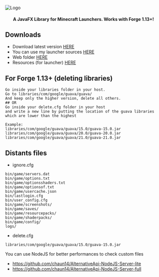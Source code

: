 ![Logo](https://nsa40.casimages.com/img/2020/05/07/200507103021373167.png)

<h4 align="center">A JavaFX Library for Minecraft Launchers. Works with Forge 1.13+!</h4>

## Downloads

- Download latest version [HERE](https://github.com/TrxyyDev/AlternativeAPI/releases/latest)
- You can use my launcher sources [HERE](https://github.com/TrxyyDev/AlternativeAPI-launcher)
- Web folder [HERE](https://mega.nz/file/q6h3QbKR#Alm6P2DKfPorcjIv6JfT2OcMHOs4fGnbHDIffA_YAzo)
- Resources (for launcher) [HERE](https://mega.nz/file/ProWSSoZ#IzHCIfJsTbhty-U6GYSqlKQG7Dg3LBfbc6-FgA6Devw)

## For Forge 1.13+ (deleting libraries)

```
Go inside your libraries folder in your host.
Go to libraries/com/google/guava/guava/
And keep only the higher version, delete all others.
## OR
Go inside your delete.cfg folder in your host
and write a new line by putting the location of the guava libraries
which are lower than the highest

Example:
libraries/com/google/guava/guava/15.0/guava-15.0.jar
libraries/com/google/guava/guava/20.0/guava-20.0.jar
libraries/com/google/guava/guava/21.0/guava-21.0.jar

```
## Distants files

- ignore.cfg
```
bin/game/servers.dat
bin/game/options.txt
bin/game/optionsshaders.txt
bin/game/optionsof.txt
bin/game/usercache.json
bin/lastlogin.cfg
bin/user_config.cfg
bin/game/screenshots/
bin/game/saves/
bin/game/resourcepacks/
bin/game/shaderpacks/
bin/game/config/
logs/
```
- delete.cfg
```
libraries/com/google/guava/guava/15.0/guava-15.0.jar
```



You can use NodeJS for better performances to check custom files
- https://github.com/chaun14/AlternativeApi-NodeJS-Server-lite
- https://github.com/chaun14/AlternativeApi-NodeJS-Server-full
